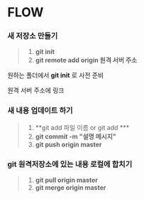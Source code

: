 FLOW
====

### 새 저장소 만들기

> 1.	**git init**
> 2.	**git remote add origin 원격 서버 주소**

원하는 폴더에서 **git init** 로 사전 준비

원격 서버 주소에 링크

### 새 내용 업데이트 하기

> 1.	\**git add 파일 이름 or git add *\*\*
> 2.	**git commit -m "설명 메시지"**
> 3.	**git push origin master**

### git 원격저장소에 있는 내용 로컬에 합치기

> 1.	**git pull origin master**
> 2.	**git merge origin master**
